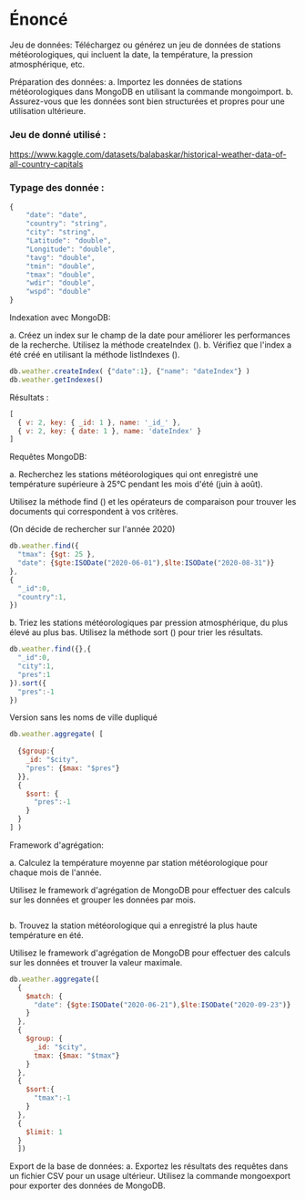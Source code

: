 # Énoncé

Jeu de données: Téléchargez ou générez un jeu de données de stations météorologiques, qui incluent la date, la température, la pression atmosphérique, etc. 

Préparation des données: 
a. Importez les données de stations météorologiques dans MongoDB en utilisant la commande mongoimport. 
b. Assurez-vous que les données sont bien structurées et propres pour une utilisation ultérieure. 


### Jeu de donné utilisé : 
https://www.kaggle.com/datasets/balabaskar/historical-weather-data-of-all-country-capitals 

### Typage des donnée : 
```js
{
    "date": "date",
    "country": "string",
    "city": "string",
    "Latitude": "double",
    "Longitude": "double",
    "tavg": "double",
    "tmin": "double",
    "tmax": "double",
    "wdir": "double",
    "wspd": "double"
}
```
 
Indexation avec MongoDB: 

a. Créez un index sur le champ de la date pour améliorer les performances de la recherche. Utilisez la méthode createIndex (). 
b. Vérifiez que l'index a été créé en utilisant la méthode listIndexes (). 
 
```js
db.weather.createIndex( {"date":1}, {"name": "dateIndex"} )
db.weather.getIndexes()
```
Résultats : 
```js
[
  { v: 2, key: { _id: 1 }, name: '_id_' },
  { v: 2, key: { date: 1 }, name: 'dateIndex' }
]
```
 
Requêtes MongoDB: 

a. Recherchez les stations météorologiques qui ont enregistré une température supérieure à 25°C pendant les mois d'été (juin à août). 

Utilisez la méthode find () et les opérateurs de comparaison pour trouver les documents qui correspondent à vos critères. 
 
(On décide de rechercher sur l'année 2020)

```js
db.weather.find({
  "tmax": {$gt: 25 },
  "date": {$gte:ISODate("2020-06-01"),$lte:ISODate("2020-08-31")}
},
{
  "_id":0,
  "country":1,
})
```

b. Triez les stations météorologiques par pression atmosphérique, du plus élevé au plus bas. Utilisez la méthode sort () pour trier les résultats. 
 
```js
db.weather.find({},{
  "_id":0,
  "city":1,
  "pres":1
}).sort({
  "pres":-1
})
```

Version sans les noms de ville dupliqué
```js
db.weather.aggregate( [
  
  {$group:{
    _id: "$city",
    "pres": {$max: "$pres"}
  }},
  {
    $sort: {
      "pres":-1
    }
  }
] )
```

Framework d'agrégation: 

a. Calculez la température moyenne par station météorologique pour chaque mois de l'année. 

Utilisez le framework d'agrégation de MongoDB pour effectuer des calculs sur les données et grouper les données par mois. 

```js


```

b. Trouvez la station météorologique qui a enregistré la plus haute température en été. 

Utilisez le framework d'agrégation de MongoDB pour effectuer des calculs sur les données et trouver la valeur maximale. 

```js
db.weather.aggregate([
  {
    $match: {
      "date": {$gte:ISODate("2020-06-21"),$lte:ISODate("2020-09-23")}
    }
  },
  {
    $group: {
      _id: "$city",
      tmax: {$max: "$tmax"}
    }
  },
  {
    $sort:{
      "tmax":-1
    }
  },
  {
    $limit: 1
  }
  ])
```

Export de la base de données: 
a. Exportez les résultats des requêtes dans un fichier CSV pour un usage ultérieur. Utilisez la commande mongoexport pour exporter des données de MongoDB. 